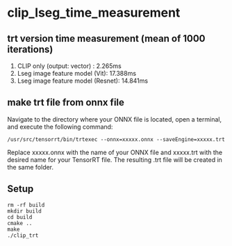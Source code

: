# clip_lseg_time_measurement

## trt version time measurement (mean of 1000 iterations)

1. CLIP only (output: vector) : 2.265ms
2. Lseg image feature model (Vit): 17.388ms
3. Lseg image feature model (Resnet): 14.841ms

## make trt file from onnx file
Navigate to the directory where your ONNX file is located, open a terminal, and execute the following command:
```
/usr/src/tensorrt/bin/trtexec --onnx=xxxxx.onnx --saveEngine=xxxxx.trt
```
Replace xxxxx.onnx with the name of your ONNX file and xxxxx.trt with the desired name for your TensorRT file. The resulting .trt file will be created in the same folder.


## Setup
```
rm -rf build
mkdir build
cd build
cmake ..
make
./clip_trt
```
